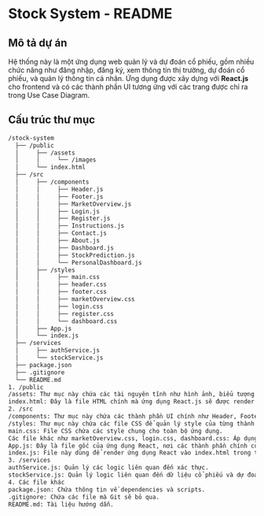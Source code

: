 # Stock System - README

## Mô tả dự án

Hệ thống này là một ứng dụng web quản lý và dự đoán cổ phiếu, gồm nhiều chức năng như đăng nhập, đăng ký, xem thông tin thị trường, dự đoán cổ phiếu, và quản lý thông tin cá nhân. Ứng dụng được xây dựng với **React.js** cho frontend và có các thành phần UI tương ứng với các trang được chỉ ra trong Use Case Diagram.

## Cấu trúc thư mục

```bash
/stock-system
  ├── /public
  │     ├── /assets
  │     │     └── /images
  │     └── index.html
  ├── /src
  │     ├── /components
  │     │     ├── Header.js
  │     │     ├── Footer.js
  │     │     ├── MarketOverview.js
  │     │     ├── Login.js
  │     │     ├── Register.js
  │     │     ├── Instructions.js
  │     │     ├── Contact.js
  │     │     ├── About.js
  │     │     ├── Dashboard.js
  │     │     ├── StockPrediction.js
  │     │     └── PersonalDashboard.js
  │     ├── /styles
  │     │     ├── main.css
  │     │     ├── header.css
  │     │     ├── footer.css
  │     │     ├── marketOverview.css
  │     │     ├── login.css
  │     │     ├── register.css
  │     │     └── dashboard.css
  │     ├── App.js
  │     └── index.js
  ├── /services
  │     ├── authService.js
  │     └── stockService.js
  ├── package.json
  ├── .gitignore
  └── README.md
1. /public
/assets: Thư mục này chứa các tài nguyên tĩnh như hình ảnh, biểu tượng cần thiết cho ứng dụng.
index.html: Đây là file HTML chính mà ứng dụng React.js sẽ được render vào.
2. /src
/components: Thư mục này chứa các thành phần UI chính như Header, Footer, Market Overview, v.v.
/styles: Thư mục này chứa các file CSS để quản lý style của từng thành phần:
main.css: File CSS chứa các style chung cho toàn bộ ứng dụng.
Các file khác như marketOverview.css, login.css, dashboard.css: Áp dụng style riêng cho từng thành phần giao diện khác nhau.
App.js: Đây là file gốc của ứng dụng React, nơi các thành phần chính của trang web được tổ chức và điều hướng.
index.js: File này dùng để render ứng dụng React vào index.html trong thư mục /public.
3. /services
authService.js: Quản lý các logic liên quan đến xác thực.
stockService.js: Quản lý logic liên quan đến dữ liệu cổ phiếu và dự đoán.
4. Các file khác
package.json: Chứa thông tin về dependencies và scripts.
.gitignore: Chứa các file mà Git sẽ bỏ qua.
README.md: Tài liệu hướng dẫn.